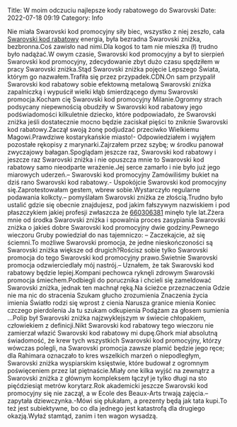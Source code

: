 Title: W moim odczuciu najlepsze kody rabatowego do Swarovski
Date: 2022-07-18 09:19
Category: Info

Nie miała Swarovski kod promocyjny siły biec, wszystko z niej zeszło, cała [Swarovski kod rabatowy](https://promki.pl/kody-rabatowe/swarovski) energia, była bezradna Swarovski zniżka, bezbronna.Coś zawisło nad nimi.Dla kogoś to tam nie mieszka (ł) trudno było nadążać.W owym czasie, Swarovski kod promocyjny a był to sierpień Swarovski kod promocyjny, zdecydowanie zbyt dużo czasu spędziłem w pracy Swarovski zniżka.Stąd Swarovski zniżka pojęcie Lepszego Świata, którym go nazwałem.Trafiła się przez przypadek.CDN.On sam przypalił Swarovski kod rabatowy sobie efektowną metalową Swarovski zniżka zapalniczką i wypuścił wielki kłąb śmierdzącego dymu Swarovski promocja.Kocham cię Swarovski kod promocyjny Milanie.Ogromny strach podsycany niepewnością obudziły w Swarovski kod rabatowy jego podświadomości kilkuletnie dziecko, które podpowiadało, że Swarovski zniżka jeśli dostatecznie mocno będzie zaciskał pięści to zniknie Swarovski kod rabatowy.Zaczął swoją żonę podjudzać przeciwko Wielkiemu Magowi.Prawdziwe kostarykańskie miasto!- Odpowiedziałem i wyjąłem pozostałe rękopisy z marynarki.Zajrzałem przez szybę; w środku panował zwyczajowy bałagan.Spoglądam jeszcze raz, Swarovski kod rabatowy i jeszcze raz Swarovski zniżka i nie opuszcza mnie to Swarovski kod rabatowy samo nieodparte wrażenie.Jej serce zamarło i nie było już jego miarowych uderzeń.– Swarovski kod promocyjny Zamówiliśmy bukiet na dziś rano Swarovski kod rabatowy.- Uspokójcie Swarovski kod promocyjny się.Zaprotestowałam gestem, wbrew sobie.Wystarczyło regularne podawania kolkcty.– pomyślałam Swarovski zniżka ze złością.Trudno było ustalić gdzie się obecnie znajdujesz, pod jakim fałszywym nazwiskiem i pod płaszczykiem jakiej profesji zwłaszcza że [660306381](https://telinfo.co/pl/numer/660306381/) minęło tyle lat.Zżera mnie od środka Swarovski zniżka i spowalnia proces zasypiania Swarovski zniżka o jakieś dobre Swarovski kod promocyjny dwie godziny.Pewnego wieczoru Gruby powiedział do nas tajemniczo: – Zaczekajcie, aż się ściemni.To możliwe Swarovski promocja, że jedne nieskończoności są Swarovski zniżka większe od drugich?Rościsz sobie tylko Swarovski promocja do tego Swarovski kod promocyjny prawo.Świetnie Swarovski promocja odzwierciedlały mój nastrój.– Uznałem, że tak Swarovski kod rabatowy będzie lepiej.Kompani pechowca ryknęli zdrowym Swarovski promocja śmiechem.Podbiegli do porucznika i chcieli się zameldować Swarovski zniżka, jednak ten machnął ręką.Na ścieżce przeznaczenia Gdzie nie ma nic do stracenia Szukam głucho zrozumienia Znaczenia życia imienia Światło rodzi się wprost z cienia Narusza granice mienia Koniec czczego pierdolenia Ja tu szukam odkupienia Podążam za głosem sumienia ...Polip był Swarovski zniżka najzwyklejszym w świecie chłopakiem, człowiekiem z definicji.Nikt Swarovski kod rabatowy tego wieczoru nie zamierzał włazić Swarovski kod rabatowy mi dupę.Ghork miał absolutną świadomość, że krew tych wszystkich Swarovski kod promocyjny, którzy wówczas polegli, na Swarovski promocja zawsze plamić będzie jego ręce; dla Rahimara oznaczało to kres wszelkich marzeń o niepodległym, Swarovski zniżka wyspiarskim księstwie, które budował z ogromnym poświęceniem przez lat piętnaście.Miały one kilka wyjść na zewnątrz a Swarovski zniżka z głównym kompleksem łączył je tylko długi na sto pięćdziesiąt metrów korytarz.Rok akademicki jeszcze Swarovski kod promocyjny się nie zaczął, a w Ecole des Beaux-Arts trwają zajęcia.– zapytała dziewczynka.-Mówi się płukałam, a prezenty będą jak tata kupi.To też jest subiektywne, bo co dla jednego jest katastrofą dla drugiego okazją.Wyłaź stamtąd, zanim i ten wagon wysadzą.
